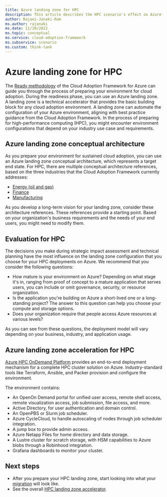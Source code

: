 ```yaml
---
title: Azure landing zone for HPC
description: This article describes the HPC scenario's effect on Azure landing zone design.
author: Rajani-Janaki-Ram
ms.author: rajanaki
ms.date: 11/10/2022
ms.topic: conceptual
ms.service: cloud-adoption-framework
ms.subservice: scenario
ms.custom: think-tank
---
```


# Azure landing zone for HPC

The [Ready methodology](../../ready/index.md) of the Cloud Adoption Framework for Azure can guide you through the process of preparing your environment for cloud adoption. During the readiness phase, you can use an Azure landing zone. A landing zone is a technical accelerator that provides the basic building block for any cloud adoption environment. A landing zone can automate the configuration of your Azure environment, aligning with best practice guidance from the Cloud Adoption Framework. In the process of preparing for high-performance computing (HPC), you might encounter environment configurations that depend on your industry use case and requirements.

## Azure landing zone conceptual architecture

As you prepare your environment for sustained cloud adoption, you can use an Azure landing zone conceptual architecture, which represents a target end state. For HPC, there are multiple conceptual architecture references, based on the three industries that the Cloud Adoption Framework currently addresses:

- [Energy (oil and gas)](../azure-hpc/energy/compute.md#use-case-and-reference-architecture-for-seismic-processing)
- [Finance](./azure-hpc-landing-zone-accelerator.md#example-conceptual-reference-architecture-for-energy)
- [Manufacturing](./azure-hpc-landing-zone-accelerator.md#example-conceptual-reference-architecture-for-finance)

As you develop a long-term vision for your landing zone, consider these architecture references. These references provide a starting point. Based on your organization's business requirements and the needs of your end users, you might need to modify them.

## Evaluation for HPC

The decisions you make during strategic impact assessment and technical planning have the most influence on the landing zone configuration that you choose for your HPC deployments on Azure. We recommend that you consider the following questions:

- How mature is your environment on Azure? Depending on what stage it's in, ranging from proof of concept to a mature application that serves users, you can include or omit governance, security, or resource organization.
- Is the application you're building on Azure a short-lived one or a long-standing project? The answer to this question can help you choose your compute and storage options.
- Does your organization require that people access Azure resources at various levels?

As you can see from these questions, the deployment model will vary depending on your business, industry, and application usage.

## Azure landing zone acceleration for HPC

[Azure HPC OnDemand Platform](https://azure.github.io/az-hop) provides an end-to-end deployment mechanism for a complete HPC cluster solution on Azure. Industry-standard tools like Terraform, Ansible, and Packer provision and configure the environment. 

The environment contains:

- An OpenOn Demand portal for unified user access, remote shell access, remote visualization access, job submission, file access, and more.
- Active Directory, for user authentication and domain control.
- An OpenPBS or Slurm job scheduler.
- Azure CycleCloud, to handle autoscaling of nodes through job scheduler integration.
- A jump box to provide admin access.
- Azure Netapp Files for home directory and data storage.
- A Lustre cluster for scratch storage, with HSM capabilities to Azure blobs through a Robinhood integration.
- Grafana dashboards to monitor your cluster.

## Next steps

- After you prepare your HPC landing zone, start looking into what your [migration](./migrate.md) will look like.
- See the overall [HPC landing zone accelerator](./azure-hpc-landing-zone-accelerator.md).

